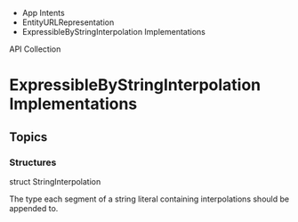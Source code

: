 

- App Intents
- EntityURLRepresentation
-  ExpressibleByStringInterpolation Implementations 

API Collection

# ExpressibleByStringInterpolation Implementations

## Topics

### Structures

struct StringInterpolation

The type each segment of a string literal containing interpolations should be appended to.

